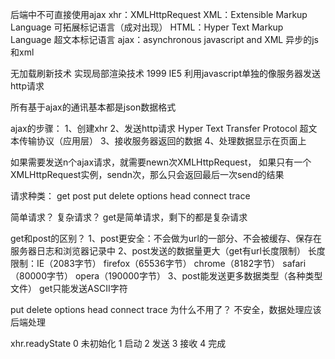 后端中不可直接使用ajax
xhr：XMLHttpRequest
XML：Extensible Markup Language   可拓展标记语言（成对出现）
HTML：Hyper Text Markup Language    超文本标记语言
ajax：asynchronous javascript and XML   异步的js和xml

无加载刷新技术  实现局部渲染技术
1999 IE5 利用javascript单独的像服务器发送http请求

所有基于ajax的通讯基本都是json数据格式

ajax的步骤：
1、创建xhr
2、发送http请求   Hyper Text Transfer Protocol 超文本传输协议（应用层）
3、接收服务器返回的数据
4、处理数据显示在页面上

如果需要发送n个ajax请求，就需要newn次XMLHttpRequest，
如果只有一个XMLHttpRequest实例，sendn次，那么只会返回最后一次send的结果

请求种类：
get post put delete options head connect trace

简单请求？ 复杂请求？
get是简单请求，剩下的都是复杂请求

get和post的区别？
1、post更安全：不会做为url的一部分、不会被缓存、保存在服务器日志和浏览器记录中
2、post发送的数据量更大（get有url长度限制）
    长度限制：IE（2083字节）  firefox（65536字节）  chrome（8182字节）  safari（80000字节）   opera（190000字节）
3、post能发送更多数据类型（各种类型文件）
   get只能发送ASCII字符

put delete options head connect trace 为什么不用了？
不安全，数据处理应该后端处理

xhr.readyState
0 未初始化
1 启动
2 发送
3 接收
4 完成